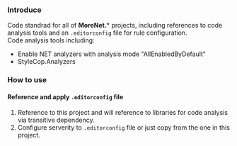 ### Introduce
Code standrad for all of **MoreNet.*** projects, including references to code analysis tools and an `.editorconfig` file for rule configuration.  
Code analysis tools including: 
+ Enable NET analyzers with analysis mode "AllEnabledByDefault"
+ StyleCop.Analyzers

### How to use
#### Reference and apply `.editorconfig` file
1. Reference to this project and will reference to libraries for code analysis via transitive dependency.
1. Configure serverity to `.editorconfig` file or just copy from the one in this project.
